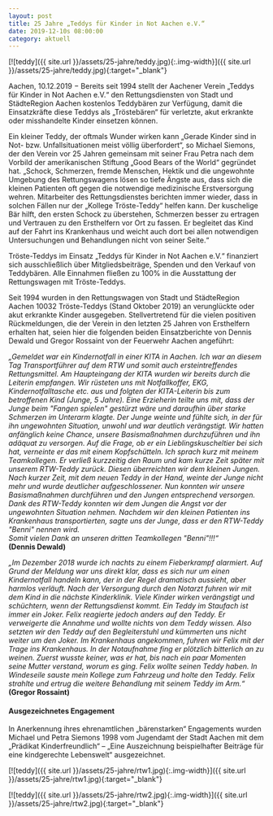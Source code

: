 ```yaml
---
layout: post
title: 25 Jahre „Teddys für Kinder in Not Aachen e.V.“
date: 2019-12-10s 08:00:00
category: aktuell
---
```


[![teddy]({{ site.url }}/assets/25-jahre/teddy.jpg){:.img-width}]({{ site.url }}/assets/25-jahre/teddy.jpg){:target="_blank"}

Aachen, 10.12.2019 − Bereits seit 1994 stellt der Aachener Verein „Teddys für Kinder in Not Aachen e.V.“ den Rettungsdiensten von Stadt und StädteRegion Aachen kostenlos Teddybären zur Verfügung, damit die Einsatzkräfte diese Teddys als „Tröstebären“ für verletzte, akut erkrankte oder misshandelte Kinder einsetzen können.

Ein kleiner Teddy, der oftmals Wunder wirken kann
„Gerade Kinder sind in Not- bzw. Unfallsituationen meist völlig überfordert“, so Michael Siemons, der den Verein vor 25 Jahren gemeinsam mit seiner Frau Petra nach dem Vorbild der amerikanischen Stiftung „Good Bears of the World“ gegründet hat. „Schock, Schmerzen, fremde Menschen, Hektik und die ungewohnte Umgebung des Rettungswagens lösen so tiefe Ängste aus, dass sich die kleinen Patienten oft gegen die notwendige medizinische Erstversorgung wehren. Mitarbeiter des Rettungsdienstes berichten immer wieder, dass in solchen Fällen nur der „Kollege Tröste-Teddy“ helfen kann. Der kuschelige Bär hilft, den ersten Schock zu überstehen, Schmerzen besser zu ertragen und Vertrauen zu den Ersthelfern vor Ort zu fassen. Er begleitet das Kind auf der Fahrt ins Krankenhaus und weicht auch dort bei allen notwendigen Untersuchungen und Behandlungen nicht von seiner Seite.“

Tröste-Teddys im Einsatz
„Teddys für Kinder in Not Aachen e.V.“ finanziert sich ausschließlich über Mitgliedsbeiträge, Spenden und den Verkauf von Teddybären. Alle Einnahmen fließen zu 100% in die Ausstattung der Rettungswagen mit Tröste-Teddys.

Seit 1994 wurden in den Rettungswagen von Stadt und StädteRegion Aachen 10032 Tröste-Teddys (Stand Oktober 2019) an verunglückte oder akut erkrankte Kinder ausgegeben. Stellvertretend für die vielen positiven Rückmeldungen, die der Verein in den letzten 25 Jahren von Ersthelfern erhalten hat, seien hier die folgenden beiden Einsatzberichte von Dennis Dewald und Gregor Rossaint von der Feuerwehr Aachen angeführt:

*„Gemeldet war ein Kindernotfall in einer KITA in Aachen. Ich war an diesem Tag Transportführer auf dem RTW und somit auch ersteintreffendes Rettungsmittel. Am Haupteingang der KITA wurden wir bereits durch die Leiterin empfangen. Wir rüsteten uns mit Notfallkoffer, EKG, Kindernotfalltasche etc. aus und folgten der KITA-Leiterin bis zum betroffenen Kind (Junge, 5 Jahre). Eine Erzieherin teilte uns mit, dass der Junge beim "Fangen spielen" gestürzt wäre und daraufhin über starke Schmerzen im Unterarm klagte. Der Junge weinte und fühlte sich, in der für ihn ungewohnten Situation, unwohl und war deutlich verängstigt. Wir hatten anfänglich keine Chance, unsere Basismaßnahmen durchzuführen und ihn adäquat zu versorgen. Auf die Frage, ob er ein Lieblingskuscheltier bei sich hat, verneinte er das mit einem Kopfschütteln. Ich sprach kurz mit meinem Teamkollegen. Er verließ kurzzeitig den Raum und kam kurze Zeit später mit unserem RTW-Teddy zurück. Diesen überreichten wir dem kleinen Jungen. Nach kurzer Zeit, mit dem neuen Teddy in der Hand, weinte der Junge nicht mehr und wurde deutlicher aufgeschlossener. Nun konnten wir unsere Basismaßnahmen durchführen und den Jungen entsprechend versorgen. Dank des RTW-Teddy konnten wir dem Jungen die Angst vor der ungewohnten Situation nehmen. Nachdem wir den kleinen Patienten ins Krankenhaus transportierten, sagte uns der Junge, dass er den RTW-Teddy "Benni" nennen wird.<br/>Somit vielen Dank an unseren dritten Teamkollegen "Benni"!!!“*<br>
**(Dennis Dewald)**

*„Im Dezember 2018 wurde ich nachts zu einem Fieberkrampf alarmiert. Auf Grund der Meldung war uns direkt klar, dass es sich nur um einen Kindernotfall handeln kann, der in der Regel dramatisch aussieht, aber harmlos verläuft. Nach der Versorgung durch den Notarzt fuhren wir mit dem Kind in die nächste Kinderklinik. Viele Kinder wirken verängstigt und schüchtern, wenn der Rettungsdienst kommt. Ein Teddy im Staufach ist immer ein Joker. Felix reagierte jedoch anders auf den Teddy. Er verweigerte die Annahme und wollte nichts von dem Teddy wissen. Also setzten wir den Teddy auf den Begleiterstuhl und kümmerten uns nicht weiter um den Joker. Im Krankenhaus angekommen, fuhren wir Felix mit der Trage ins Krankenhaus. In der Notaufnahme fing er plötzlich bitterlich an zu weinen. Zuerst wusste keiner, was er hat, bis nach ein paar Momenten seine Mutter verstand, worum es ging. Felix wollte seinen Teddy haben. In Windeseile sauste mein Kollege zum Fahrzeug und holte den Teddy. Felix strahlte und ertrug die weitere Behandlung mit seinem Teddy im Arm.“*<br>
**(Gregor Rossaint)**

#### Ausgezeichnetes Engagement

In Anerkennung ihres ehrenamtlichen „bärenstarken“ Engagements wurden Michael und Petra Siemons 1998 vom Jugendamt der Stadt Aachen mit dem „Prädikat Kinderfreundlich“ – „Eine Auszeichnung beispielhafter Beiträge für eine kindgerechte Lebenswelt“ ausgezeichnet.

[![teddy]({{ site.url }}/assets/25-jahre/rtw1.jpg){:.img-width}]({{ site.url }}/assets/25-jahre/rtw1.jpg){:target="_blank"}

[![teddy]({{ site.url }}/assets/25-jahre/rtw2.jpg){:.img-width}]({{ site.url }}/assets/25-jahre/rtw2.jpg){:target="_blank"}
